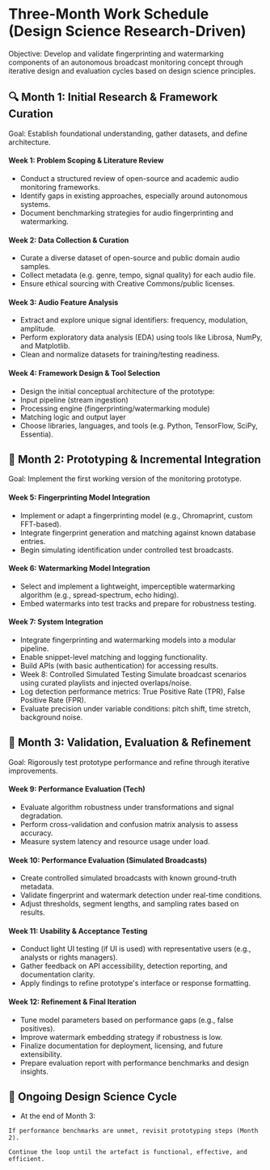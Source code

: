 # Three-Month Work Schedule (Design Science Research-Driven)

Objective: Develop and validate fingerprinting and watermarking components of an autonomous broadcast monitoring concept through iterative design and evaluation cycles based on design science principles.

## 🔍 Month 1: Initial Research & Framework Curation

Goal: Establish foundational understanding, gather datasets, and define architecture.

#### Week 1: Problem Scoping & Literature Review

- Conduct a structured review of open-source and academic audio monitoring frameworks.
- Identify gaps in existing approaches, especially around autonomous systems.
- Document benchmarking strategies for audio fingerprinting and watermarking.

#### Week 2: Data Collection & Curation

- Curate a diverse dataset of open-source and public domain audio samples.
- Collect metadata (e.g. genre, tempo, signal quality) for each audio file.
- Ensure ethical sourcing with Creative Commons/public licenses.

#### Week 3: Audio Feature Analysis

- Extract and explore unique signal identifiers: frequency, modulation, amplitude.
- Perform exploratory data analysis (EDA) using tools like Librosa, NumPy, and Matplotlib.
- Clean and normalize datasets for training/testing readiness.

#### Week 4: Framework Design & Tool Selection

- Design the initial conceptual architecture of the prototype:
- Input pipeline (stream ingestion)
- Processing engine (fingerprinting/watermarking module)
- Matching logic and output layer
- Choose libraries, languages, and tools (e.g. Python, TensorFlow, SciPy, Essentia).

## 🧪 Month 2: Prototyping & Incremental Integration

Goal: Implement the first working version of the monitoring prototype.

#### Week 5: Fingerprinting Model Integration

- Implement or adapt a fingerprinting model (e.g., Chromaprint, custom FFT-based).
- Integrate fingerprint generation and matching against known database entries.
- Begin simulating identification under controlled test broadcasts.

#### Week 6: Watermarking Model Integration

- Select and implement a lightweight, imperceptible watermarking algorithm (e.g., spread-spectrum, echo hiding).
- Embed watermarks into test tracks and prepare for robustness testing.

#### Week 7: System Integration

- Integrate fingerprinting and watermarking models into a modular pipeline.
- Enable snippet-level matching and logging functionality.
- Build APIs (with basic authentication) for accessing results.
- Week 8: Controlled Simulated Testing
  Simulate broadcast scenarios using curated playlists and injected overlaps/noise.
- Log detection performance metrics: True Positive Rate (TPR), False Positive Rate (FPR).
- Evaluate precision under variable conditions: pitch shift, time stretch, background noise.

## 🔁 Month 3: Validation, Evaluation & Refinement

Goal: Rigorously test prototype performance and refine through iterative improvements.

#### Week 9: Performance Evaluation (Tech)

- Evaluate algorithm robustness under transformations and signal degradation.
- Perform cross-validation and confusion matrix analysis to assess accuracy.
- Measure system latency and resource usage under load.

#### Week 10: Performance Evaluation (Simulated Broadcasts)

- Create controlled simulated broadcasts with known ground-truth metadata.
- Validate fingerprint and watermark detection under real-time conditions.
- Adjust thresholds, segment lengths, and sampling rates based on results.

#### Week 11: Usability & Acceptance Testing

- Conduct light UI testing (if UI is used) with representative users (e.g., analysts or rights managers).
- Gather feedback on API accessibility, detection reporting, and documentation clarity.
- Apply findings to refine prototype's interface or response formatting.

#### Week 12: Refinement & Final Iteration

- Tune model parameters based on performance gaps (e.g., false positives).
- Improve watermark embedding strategy if robustness is low.
- Finalize documentation for deployment, licensing, and future extensibility.
- Prepare evaluation report with performance benchmarks and design insights.

## 🔁 Ongoing Design Science Cycle

- At the end of Month 3:

```
If performance benchmarks are unmet, revisit prototyping steps (Month 2).

Continue the loop until the artefact is functional, effective, and efficient.
```
